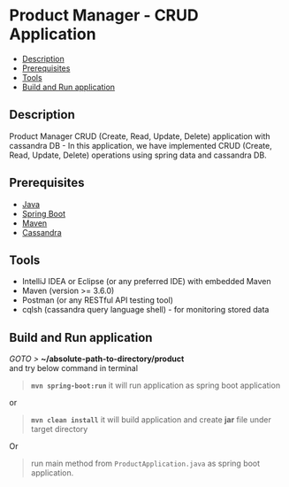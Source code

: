 # Product Manager - CRUD Application
- [Description](#description)
- [Prerequisites](#prerequisites)
- [Tools](#tools)
- [ Build and Run application](#build-and-run-application)

## Description
Product Manager CRUD (Create, Read, Update, Delete) application with cassandra DB -
In this application, we have implemented CRUD (Create, Read, Update, Delete) operations using spring data and cassandra DB.


## Prerequisites
- [Java](https://www.java.com/en/)
- [Spring Boot](https://spring.io/projects/spring-boot)
- [Maven](https://maven.apache.org/guides/index.html)
- [Cassandra](https://cassandra.apache.org/)


## Tools
- IntelliJ IDEA or Eclipse (or any preferred IDE) with embedded Maven
- Maven (version >= 3.6.0)
- Postman (or any RESTful API testing tool)
- cqlsh (cassandra query language shell) - for monitoring stored data

##  Build and Run application
_GOTO >_ **~/absolute-path-to-directory/product**  
and try below command in terminal
> **```mvn spring-boot:run```** it will run application as spring boot application

or
> **```mvn clean install```** it will build application and create **jar** file under target directory

Or
> run main method from `ProductApplication.java` as spring boot application.  
